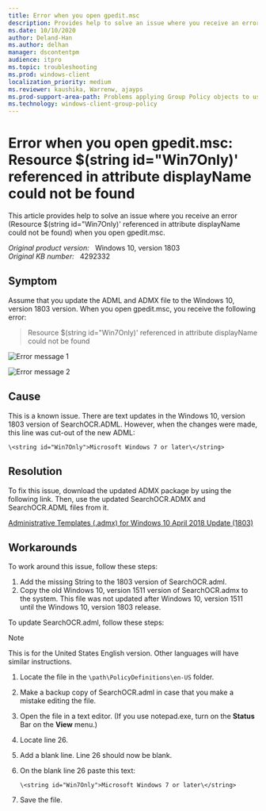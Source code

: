 ```yaml
---
title: Error when you open gpedit.msc
description: Provides help to solve an issue where you receive an error (Resource $(string id="Win7Only)' referenced in attribute displayName could not be found) when you open gpedit.msc.
ms.date: 10/10/2020
author: Deland-Han
ms.author: delhan
manager: dscontentpm
audience: itpro
ms.topic: troubleshooting
ms.prod: windows-client
localization_priority: medium
ms.reviewer: kaushika, Warrenw, ajayps
ms.prod-support-area-path: Problems applying Group Policy objects to users or computers
ms.technology: windows-client-group-policy
---
```

# Error when you open gpedit.msc: Resource $(string id="Win7Only)' referenced in attribute displayName could not be found

This article provides help to solve an issue where you receive an error (Resource $(string id="Win7Only)' referenced in attribute displayName could not be found) when you open gpedit.msc.

_Original product version:_ &nbsp; Windows 10, version 1803  
_Original KB number:_ &nbsp; 4292332

## Symptom

Assume that you update the ADML and ADMX file to the Windows 10, version 1803 version. When you open gpedit.msc, you receive the following error:

> Resource $(string id="Win7Only)' referenced in attribute displayName could not be found

![Error message 1](./media/resource-stringid-win7only-not-found/error-message-1.png)

![Error message 2](./media/resource-stringid-win7only-not-found/error-message-2.png)  

## Cause

This is a known issue. There are text updates in the Windows 10, version 1803 version of SearchOCR.ADML. However, when the changes were made, this line was cut-out of the new ADML:

`\<string id="Win7Only">Microsoft Windows 7 or later\</string>`

## Resolution

To fix this issue, download the updated ADMX package by using the following link. Then, use the updated SearchOCR.ADMX and SearchOCR.ADML files from it.

[Administrative Templates (.admx) for Windows 10 April 2018 Update (1803)](https://www.microsoft.com/download/details.aspx?id=56880)

## Workarounds

To work around this issue, follow these steps:

1. Add the missing String to the 1803 version of SearchOCR.adml.
2. Copy the old Windows 10, version 1511 version of SearchOCR.admx to the system. This file was not updated after Windows 10, version 1511 until the Windows 10, version 1803 release.

To update SearchOCR.adml, follow these steps:

> [!NOTE]
> This is for the United States English version. Other languages will have similar instructions.

1. Locate the file in the `\path\PolicyDefinitions\en-US` folder.
2. Make a backup copy of SearchOCR.adml in case that you make a mistake editing the file.
3. Open the file in a text editor. (If you use notepad.exe, turn on the **Status** Bar on the **View** menu.)
4. Locate line 26.
5. Add a blank line. Line 26 should now be blank.
6. On the blank line 26 paste this text:

    `\<string id="Win7Only">Microsoft Windows 7 or later\</string>`

7. Save the file.
